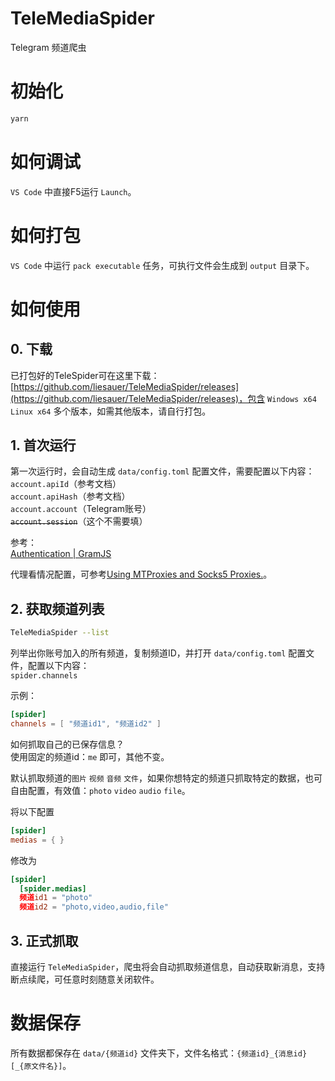 # TeleMediaSpider
Telegram 频道爬虫

# 初始化
```bash
yarn
```

# 如何调试
`VS Code` 中直接F5运行 `Launch`。

# 如何打包
`VS Code` 中运行 `pack executable` 任务，可执行文件会生成到 `output` 目录下。

# 如何使用

## 0. 下载
已打包好的TeleSpider可在这里下载：[https://github.com/liesauer/TeleMediaSpider/releases](https://github.com/liesauer/TeleMediaSpider/releases)，包含 `Windows x64` `Linux x64` 多个版本，如需其他版本，请自行打包。

## 1. 首次运行
第一次运行时，会自动生成 `data/config.toml` 配置文件，需要配置以下内容：
<br />
`account.apiId`（参考文档）
<br />
`account.apiHash`（参考文档）
<br />
`account.account`（Telegram账号）
<br />
~~`account.session`~~（这个不需要填）

参考：
<br />
[Authentication | GramJS](https://gram.js.org/getting-started/authorization#getting-api-id-and-api-hash)

代理看情况配置，可参考[Using MTProxies and Socks5 Proxies.](https://gram.js.org/getting-started/authorization#using-mtproxies-and-socks5-proxies)。

## 2. 获取频道列表
```bash
TeleMediaSpider --list
```
列举出你账号加入的所有频道，复制频道ID，并打开 `data/config.toml` 配置文件，配置以下内容：
<br />
`spider.channels`

示例：
```toml
[spider]
channels = [ "频道id1", "频道id2" ]
```

如何抓取自己的已保存信息？
<br />
使用固定的频道id：`me` 即可，其他不变。

默认抓取频道的`图片` `视频` `音频` `文件`，如果你想特定的频道只抓取特定的数据，也可自由配置，有效值：`photo` `video` `audio` `file`。

将以下配置
```toml
[spider]
medias = { }
```
修改为
```toml
[spider]
  [spider.medias]
  频道id1 = "photo"
  频道id2 = "photo,video,audio,file"
```

## 3. 正式抓取
直接运行 `TeleMediaSpider`，爬虫将会自动抓取频道信息，自动获取新消息，支持断点续爬，可任意时刻随意关闭软件。

# 数据保存
所有数据都保存在 `data/{频道id}` 文件夹下，文件名格式：`{频道id}_{消息id}[_{原文件名}]`。

